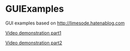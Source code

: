# GUIExamples

GUI examples based on http://limesode.hatenablog.com

[Video demonstration part1](https://www.youtube.com/watch?v=FVz6-o1qXT4)


[Video demonstration part2](https://www.youtube.com/watch?v=2ArOnY-LCgc)
